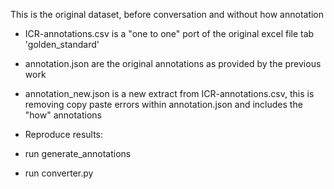 This is the original dataset, before conversation and without how annotation


- ICR-annotations.csv is a "one to one" port of the original excel file tab 'golden_standard'
- annotation.json are the original annotations as provided by the previous work
- annotation_new.json is a new extract from ICR-annotations.csv, this is removing copy paste errors within annotation.json and includes the "how" annotations

- Reproduce results:
- run generate_annotations
- run converter.py
